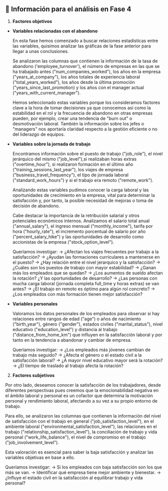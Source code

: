 
## 📌 Información para el análisis en Fase 4

1. **Factores objetivos**

- **Variables relacionadas con el abandono**

   En esta fase hemos comenzado a buscar relaciones estadísticas entre las variables, quisimos analizar las gráficas de la fase anterior para llegar a unas conclusiones.

    Se analizaron las columnas que contienen la información de la tasa de abandono ('employee_turnover'), el número de empresas en las que se ha trabajado antes ("num_companies_worked"), los años en la empresa ("years_at_company"), los años totales de experiencia laboral ("total_years_worked"), los años desde la última promoción ("years_since_last_promotion) y  los años con el manager actual ("years_with_current_manager").

    Hemos seleccionado estas variables porque los consideramos factores clave a la hora de tomar decisiones ya que conocemos así como la estabilidad en el rol y la frecuencia de abandono en otras empresas pueden, por ejemplo, crear una tendencia de "burn out" o desmotivación laboral. También la información sobre los jefes o "managers" nos aportaría claridad respecto a la gestión eficiente o no del liderazgo de equipos.

- **Variables sobre la jornada de trabajo**

    Encontramos información sobre el puesto de trabajo ("job_role"), el nivel jerárquico del mismo ("job_level"),si realizaban horas extras
    ("overtime_hour"), si realizaron formación en el último año ("training_sessions_last_year"), los viajes de empresa ("business_travel_frequency"), el tipo de jornada laboral ("standard_work_hours") y si el trabajo era remoto ("remote_work").

    Analizando estas variables pudimos conocer la carga laboral y las oportunidades de crecimiento en la empresa, vital para determinar la satisfacción y, por tanto, la posible necesidad de mejoras o toma de decisión de abandono.

    Cabe destacar la importancia de la retribución salarial y otros potenciales económicos internos. Analizamos el salario total anual ("annual_salary"), el ingreso mensual ("monthly_income"), tarifa por hora ("hourly_rate"), el incremento porcentual de salario por año ("percent_salary_hike") y las oportunidades de desarrollo como accionistas de la empresa ("stock_option_level").

    Queríamos investigar:
        -> ¿Afectan los viajes frecuentes por trabajo a la satisfacción?
        -> ¿Ayudan las formaciones curriculares a mantenerse en el puesto?
        -> ¿Hay relación entre el nivel jerarquico y la satisfacción?
        -> ¿Cuáles son los puestos de trabajo con mayor estabilidad?
        -> ¿Ganan más los empleados que se quedan?
        -> ¿Los aumentos de sueldo afectan la rotación? ¿Y las oportunidades de desarrollo?
        -> ¿Las personas con mucha carga laboral (jornada completa full_time y horas extras) se van antes?
        -> ¿El trabajo en remoto es óptimo para algún rol concreto?
        -> ¿Los empleados con más formación tienen mejor satisfacción?
    

- **Variables personales**

    Valoramos los datos personales de los empleados para observar si hay relaciones entre rangos de edad ("age") o años de nacimiento ("birth_year"), género ("gender"), estados civiles ("marital_status"), nivel educativo ("education_level") y distancia al trabajo ("distance_from_home_km") que influyen en la satisfacción laboral y por tanto en la tendencia a abandonar y cambiar de empresa.

    Queríamos investigar:
        -> ¿Los empleados más jóvenes cambian de trabajo más seguido?
        -> ¿Afecta el género o el estado civil a la satisfacción laboral?
        -> ¿A mayor nivel educativo mayor será la rotación?
        -> ¿El tiempo de traslado al trabajo afecta la rotación?


2. **Factores subjetivos**

Por otro lado, deseamos conocer la satisfacción de los trabajadores, desde diferentes perspectivas pues creemos que la emocionabilidad negativa en el ámbito laboral y personal es un cofactor que determina la motivación personal y rendimiento laboral, afectando a su vez a su propio entorno de trabajo.

Para ello, se analizaron las columnas que contienen la información del nivel de satisfacción con el trabajo en general ("job_satisfaction_level"), en el ambiente laboral ("environmental_satisfaction_level"), las relaciones en el trabajo ("relationship_satisfaction_level"), la conciliación de trabajo y vida personal ("work_life_balance"), el nivel de compromiso en el trabajo ("job_involvement_level").

Esta valoración es esencial para saber la baja satisfacción y analizar las variables objetivas en base a ello.

Queríamos investigar:
    -> Si los empleados con baja satisfacción son los que más se van.
    -> Identificar qué empresa tiene mejor ambiente y bienestar.
    -> ¿Influye el estado civil en la satisfacción al equilibrar trabajo y vida personal?

